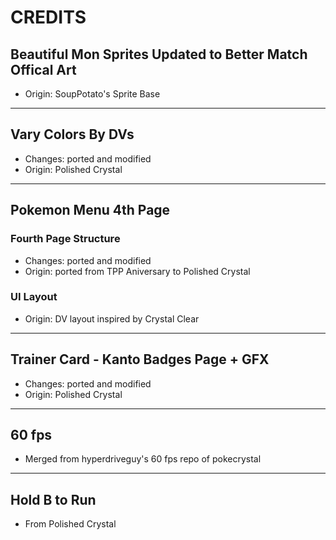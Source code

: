 # CREDITS

## Beautiful Mon Sprites Updated to Better Match Offical Art

- Origin: SoupPotato's Sprite Base

---

## Vary Colors By DVs

- Changes: ported and modified
- Origin: Polished Crystal

---

## Pokemon Menu 4th Page

### Fourth Page Structure

- Changes: ported and modified
- Origin: ported from TPP Aniversary to Polished Crystal

### UI Layout

- Origin: DV layout inspired by Crystal Clear

---

## Trainer Card - Kanto Badges Page + GFX

- Changes: ported and modified
- Origin: Polished Crystal

---

## 60 fps

- Merged from hyperdriveguy's 60 fps repo of pokecrystal

---

## Hold B to Run

- From Polished Crystal
